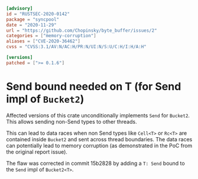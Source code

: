 ```toml
[advisory]
id = "RUSTSEC-2020-0142"
package = "syncpool"
date = "2020-11-29"
url = "https://github.com/Chopinsky/byte_buffer/issues/2"
categories = ["memory-corruption"]
aliases = ["CVE-2020-36462"]
cvss = "CVSS:3.1/AV:N/AC:H/PR:N/UI:N/S:U/C:H/I:H/A:H"

[versions]
patched = [">= 0.1.6"]
```

# Send bound needed on T (for Send impl of `Bucket2`)

Affected versions of this crate unconditionally implements `Send` for `Bucket2`. This allows sending non-Send types to other threads.

This can lead to data races when non Send types like `Cell<T>` or `Rc<T>` are contained inside `Bucket2` and sent across thread boundaries. The data races can potentially lead to memory corruption (as demonstrated in the PoC from the original report issue).

The flaw was corrected in commit 15b2828 by adding a `T: Send` bound to the `Send` impl of `Bucket2<T>`.
